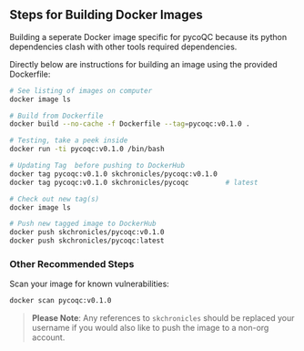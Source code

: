 ## Steps for Building Docker Images

Building a seperate Docker image specific for pycoQC because its python dependencies clash with other tools 
required dependencies.  

Directly below are instructions for building an image using the provided Dockerfile:

```bash
# See listing of images on computer
docker image ls

# Build from Dockerfile
docker build --no-cache -f Dockerfile --tag=pycoqc:v0.1.0 .

# Testing, take a peek inside
docker run -ti pycoqc:v0.1.0 /bin/bash

# Updating Tag  before pushing to DockerHub
docker tag pycoqc:v0.1.0 skchronicles/pycoqc:v0.1.0
docker tag pycoqc:v0.1.0 skchronicles/pycoqc         # latest

# Check out new tag(s)
docker image ls

# Push new tagged image to DockerHub
docker push skchronicles/pycoqc:v0.1.0
docker push skchronicles/pycoqc:latest
```

### Other Recommended Steps

Scan your image for known vulnerabilities:

```bash
docker scan pycoqc:v0.1.0
```

> **Please Note**: Any references to `skchronicles` should be replaced your username if you would also like to push the image to a non-org account.
